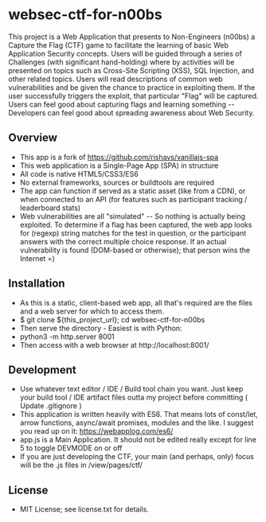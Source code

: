# websec-ctf-for-n00bs
This project is a Web Application that presents to Non-Engineers (n00bs) a Capture the Flag (CTF) game to facilitate the learning of basic Web Application Security concepts. Users will be guided through a series of Challenges (with significant hand-holding) where by activities will be presented on topics such as Cross-Site Scripting (XSS), SQL Injection, and other related topics. Users will read descriptions of common web vulnerabilities and be given the chance to practice in exploiting them. If the user successfully triggers the exploit, that particular "Flag" will be captured. Users can feel good about capturing flags and learning something -- Developers can feel good about spreading awareness about Web Security.

## Overview
* This app is a fork of https://github.com/rishavs/vanillajs-spa
* This web application is a Single-Page App (SPA) in structure
* All code is native HTML5/CSS3/ES6
* No external frameworks, sources or buildtools are required
* The app can function if served as a static asset (like from a CDN), or when connected to an API (for features such as participant tracking / leaderboard stats)
* Web vulnerabilities are all "simulated" -- So nothing is actually being exploited. To determine if a flag has been captured, the web app looks for (regexp) string matches for the test in question, or the participant answers with the correct multiple choice response. If an actual vulnerability is found (DOM-based or otherwise); that person wins the Internet =)

## Installation
* As this is a static, client-based web app, all that's required are the files and a web server for which to access them.
* $ git clone ${this_project_url}; cd websec-ctf-for-n00bs
* Then serve the directory - Easiest is with Python:
* python3 -m http.server 8001
* Then access with a web browser at http://localhost:8001/

## Development
* Use whatever text editor / IDE / Build tool chain you want. Just keep your build tool / IDE artifact files outta my project before committing ( Update .gitignore )
* This application is written heavily with ES6. That means lots of const/let, arrow functions, async/await promises, modules and the like. I suggest you read up on it: <https://webapplog.com/es6/>
* app.js is a Main Application. It should not be edited really except for line 5 to toggle DEVMODE on or off
* If you are just developing the CTF, your main (and perhaps, only) focus will be the .js files in /view/pages/ctf/

## License
* MIT License; see license.txt for details.